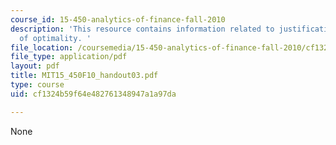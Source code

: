 ```yaml
---
course_id: 15-450-analytics-of-finance-fall-2010
description: 'This resource contains information related to justification of the principle
  of optimality. '
file_location: /coursemedia/15-450-analytics-of-finance-fall-2010/cf1324b59f64e482761348947a1a97da_MIT15_450F10_handout03.pdf
file_type: application/pdf
layout: pdf
title: MIT15_450F10_handout03.pdf
type: course
uid: cf1324b59f64e482761348947a1a97da

---
```

None